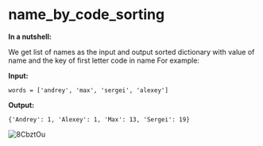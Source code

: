 # name_by_code_sorting
**In a nutshell:**

We get list of names as the input and output sorted dictionary with value of name and the key of first letter code in name
For example:

**Input:**
```
words = ['andrey', 'max', 'sergei', 'alexey']
```
**Output:**
```
{'Andrey': 1, 'Alexey': 1, 'Max': 13, 'Sergei': 19}
```

![8CbztOu](https://user-images.githubusercontent.com/52380931/119222066-31344980-bafb-11eb-913e-56d24f4a2d5e.png)
